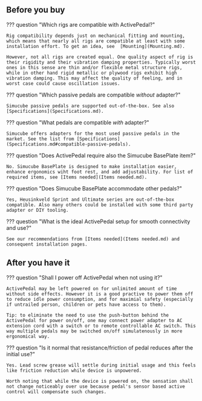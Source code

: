 ## Before you buy

??? question "Which rigs are compatible with ActivePedal?"

    Rig compatibility depends just on mechanical fitting and mounting, which means that nearly all rigs are compatible at least with some installation effort. To get an idea, see  [Mounting](Mounting.md).

    However, not all rigs are created equal. One quality aspect of rig is their rigidity and their vibration damping properties. Typically worst ones in this sense are thin and/or flexible metal structure rigs, while in other hand rigid metallic or plywood rigs exhibit high vibration damping. This may affect the quality of feeling, and in worst case could cause oscillation issues.

??? question "Which passive pedals are compatible *without* adapter?"

    Simucube passive pedals are supported out-of-the-box. See also [Specifications](Specifications.md).

??? question "What pedals are compatible *with* adapter?"

    Simucube offers adapters for the most used passive pedals in the market. See the list from [Specifications](Specifications.md#compatible-passive-pedals).

??? question "Does ActivePedal require also the Simucube BasePlate item?"

    No. Simucube BasePlate is designed to make installation easier, enhance ergonomics wiht foot rest, and add adjustability. For list of required items, see [Items needed](Items needed.md).

??? question "Does Simucube BasePlate accommodate other pedals?"

    Yes, Heusinkveld Sprint and Ultimate series are out-of-the-box compatible. Also many others could be installed with some third party adapter or DIY tooling.

??? question "What is the ideal ActivePedal setup for smooth connectivity and use?"

    See our recommendations from [Items needed](Items needed.md) and consequent installation pages.

## After you have it

??? question "Shall I power off ActivePedal when not using it?"

    ActivePedal may be left powered on for unlimited amount of time without side effects. However it is a good practive to power them off to reduce idle power consumption, and for maximial safety (especially if untrailed person, children or pets have access to them).

    Tip: to eliminate the need to use the push-button behind the ActivePedal for power on/off, one may connect power adapter to AC extension cord with a switch or to remote controllable AC switch. This way multiple pedals may be switched on/off simulatenously in more ergonomical way.

??? question "Is it normal that resistance/friction of pedal reduces after the initial use?"

    Yes. Lead screw grease will settle during initial usage and this feels like friction reduction while device is unpowered. 
    
    Worth noting that while the device is powered on, the sensation shall not change noticeably over use because pedal's sensor based active control will compensate such changes.
